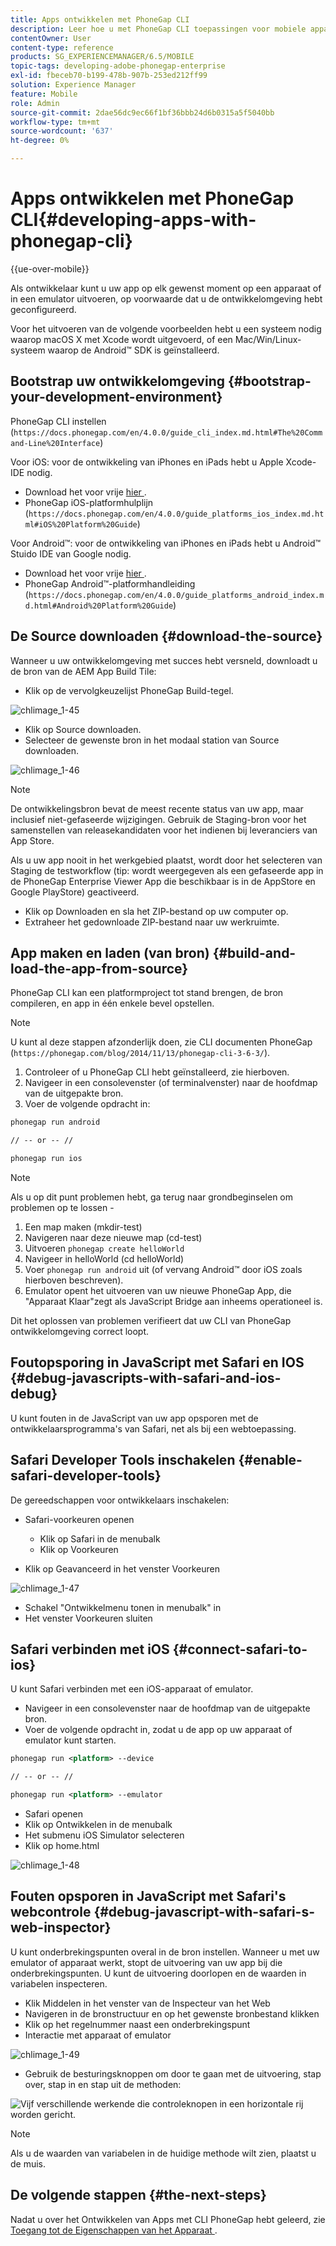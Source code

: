 ```yaml
---
title: Apps ontwikkelen met PhoneGap CLI
description: Leer hoe u met PhoneGap CLI toepassingen voor mobiele apparaten ontwikkelt met behulp van een 'bootstrapped' ontwikkelomgeving.
contentOwner: User
content-type: reference
products: SG_EXPERIENCEMANAGER/6.5/MOBILE
topic-tags: developing-adobe-phonegap-enterprise
exl-id: fbeceb70-b199-478b-907b-253ed212ff99
solution: Experience Manager
feature: Mobile
role: Admin
source-git-commit: 2dae56dc9ec66f1bf36bbb24d6b0315a5f5040bb
workflow-type: tm+mt
source-wordcount: '637'
ht-degree: 0%

---
```


# Apps ontwikkelen met PhoneGap CLI{#developing-apps-with-phonegap-cli}

{{ue-over-mobile}}

Als ontwikkelaar kunt u uw app op elk gewenst moment op een apparaat of in een emulator uitvoeren, op voorwaarde dat u de ontwikkelomgeving hebt geconfigureerd.

Voor het uitvoeren van de volgende voorbeelden hebt u een systeem nodig waarop macOS X met Xcode wordt uitgevoerd, of een Mac/Win/Linux-systeem waarop de Android™ SDK is geïnstalleerd.

## Bootstrap uw ontwikkelomgeving {#bootstrap-your-development-environment}

PhoneGap CLI instellen (`https://docs.phonegap.com/en/4.0.0/guide_cli_index.md.html#The%20Command-Line%20Interface`)

Voor iOS: voor de ontwikkeling van iPhones en iPads hebt u Apple Xcode-IDE nodig.

* Download het voor vrije [ hier ](https://idmsa.apple.com/IDMSWebAuth/signin?appIdKey=891bd3417a7776362562d2197f89480a8547b108fd934911bcbea0110d07f757&amp;path=%2Fdownload%2F&amp;rv=1).
* PhoneGap iOS-platformhulplijn (`https://docs.phonegap.com/en/4.0.0/guide_platforms_ios_index.md.html#iOS%20Platform%20Guide`)

Voor Android™: voor de ontwikkeling van iPhones en iPads hebt u Android™ Stuido IDE van Google nodig.

* Download het voor vrije [ hier ](https://developer.android.com/studio).
* PhoneGap Android™-platformhandleiding (`https://docs.phonegap.com/en/4.0.0/guide_platforms_android_index.md.html#Android%20Platform%20Guide`)

## De Source downloaden {#download-the-source}

Wanneer u uw ontwikkelomgeving met succes hebt versneld, downloadt u de bron van de AEM App Build Tile:

* Klik op de vervolgkeuzelijst PhoneGap Build-tegel.

![ chlimage_1-45 ](assets/chlimage_1-45.png)

* Klik op Source downloaden.
* Selecteer de gewenste bron in het modaal station van Source downloaden.

![ chlimage_1-46 ](assets/chlimage_1-46.png)

>[!NOTE]
>
>De ontwikkelingsbron bevat de meest recente status van uw app, maar inclusief niet-gefaseerde wijzigingen. Gebruik de Staging-bron voor het samenstellen van releasekandidaten voor het indienen bij leveranciers van App Store.
>
>Als u uw app nooit in het werkgebied plaatst, wordt door het selecteren van Staging de testworkflow (tip: wordt weergegeven als een gefaseerde app in de PhoneGap Enterprise Viewer App die beschikbaar is in de AppStore en Google PlayStore) geactiveerd.

* Klik op Downloaden en sla het ZIP-bestand op uw computer op.
* Extraheer het gedownloade ZIP-bestand naar uw werkruimte.

## App maken en laden (van bron) {#build-and-load-the-app-from-source}

PhoneGap CLI kan een platformproject tot stand brengen, de bron compileren, en app in één enkele bevel opstellen.

>[!NOTE]
>
>U kunt al deze stappen afzonderlijk doen, zie CLI documenten PhoneGap (`https://phonegap.com/blog/2014/11/13/phonegap-cli-3-6-3/`).

1. Controleer of u PhoneGap CLI hebt geïnstalleerd, zie hierboven.
1. Navigeer in een consolevenster (of terminalvenster) naar de hoofdmap van de uitgepakte bron.
1. Voer de volgende opdracht in:

```xml
phonegap run android

// -- or -- //

phonegap run ios
```

>[!NOTE]
>
>Als u op dit punt problemen hebt, ga terug naar grondbeginselen om problemen op te lossen -
>
>1. Een map maken (mkdir-test)
>1. Navigeren naar deze nieuwe map (cd-test)
>1. Uitvoeren `phonegap create helloWorld`
>1. Navigeer in helloWorld (cd helloWorld)
>1. Voer `phonegap run android` uit (of vervang Android™ door iOS zoals hierboven beschreven).
>1. Emulator opent het uitvoeren van uw nieuwe PhoneGap App, die &quot;Apparaat Klaar&quot;zegt als JavaScript Bridge aan inheems operationeel is.
>
>Dit het oplossen van problemen verifieert dat uw CLI van PhoneGap ontwikkelomgeving correct loopt.

## Foutopsporing in JavaScript met Safari en IOS {#debug-javascripts-with-safari-and-ios-debug}

U kunt fouten in de JavaScript van uw app opsporen met de ontwikkelaarsprogramma&#39;s van Safari, net als bij een webtoepassing.

## Safari Developer Tools inschakelen {#enable-safari-developer-tools}

De gereedschappen voor ontwikkelaars inschakelen:

* Safari-voorkeuren openen

   * Klik op Safari in de menubalk
   * Klik op Voorkeuren

* Klik op Geavanceerd in het venster Voorkeuren

![ chlimage_1-47 ](assets/chlimage_1-47.png)

* Schakel &quot;Ontwikkelmenu tonen in menubalk&quot; in
* Het venster Voorkeuren sluiten

## Safari verbinden met iOS {#connect-safari-to-ios}

U kunt Safari verbinden met een iOS-apparaat of emulator.

* Navigeer in een consolevenster naar de hoofdmap van de uitgepakte bron.
* Voer de volgende opdracht in, zodat u de app op uw apparaat of emulator kunt starten.

```xml
phonegap run <platform> --device

// -- or -- //

phonegap run <platform> --emulator
```

* Safari openen
* Klik op Ontwikkelen in de menubalk
* Het submenu iOS Simulator selecteren
* Klik op home.html

![ chlimage_1-48 ](assets/chlimage_1-48.png)

## Fouten opsporen in JavaScript met Safari&#39;s webcontrole {#debug-javascript-with-safari-s-web-inspector}

U kunt onderbrekingspunten overal in de bron instellen. Wanneer u met uw emulator of apparaat werkt, stopt de uitvoering van uw app bij die onderbrekingspunten. U kunt de uitvoering doorlopen en de waarden in variabelen inspecteren.

* Klik Middelen in het venster van de Inspecteur van het Web
* Navigeren in de bronstructuur en op het gewenste bronbestand klikken
* Klik op het regelnummer naast een onderbrekingspunt
* Interactie met apparaat of emulator

![ chlimage_1-49 ](assets/chlimage_1-49.png)

* Gebruik de besturingsknoppen om door te gaan met de uitvoering, stap over, stap in en stap uit de methoden:

![ Vijf verschillende werkende die controleknopen in een horizontale rij worden gericht.](do-not-localize/chlimage_1-4.png)

>[!NOTE]
>
>Als u de waarden van variabelen in de huidige methode wilt zien, plaatst u de muis.

## De volgende stappen {#the-next-steps}

Nadat u over het Ontwikkelen van Apps met CLI PhoneGap hebt geleerd, zie [ Toegang tot de Eigenschappen van het Apparaat ](/help/mobile/phonegap-access-device-features.md).
